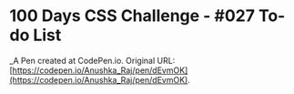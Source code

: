 # 100 Days CSS Challenge  - #027  To-do List
 _A Pen created at CodePen.io. Original URL: [https://codepen.io/Anushka_Raj/pen/dEvmOK](https://codepen.io/Anushka_Raj/pen/dEvmOK).

 